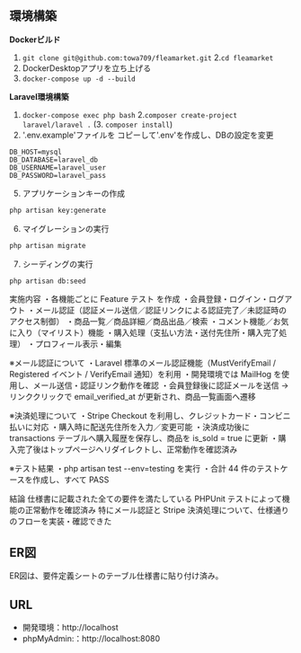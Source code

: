 ## 環境構築
**Dockerビルド**
1. `git clone git@github.com:towa709/fleamarket.git`
2.`cd fleamarket`
3. DockerDesktopアプリを立ち上げる
4. `docker-compose up -d --build`

**Laravel環境構築**
1. `docker-compose exec php bash`
2.`composer create-project laravel/laravel .`
(3. `composer install`)
5. '.env.example'ファイルを コピーして'.env'を作成し、DBの設定を変更
``` text
DB_HOST=mysql
DB_DATABASE=laravel_db
DB_USERNAME=laravel_user
DB_PASSWORD=laravel_pass
```
5. アプリケーションキーの作成
``` bash
php artisan key:generate
```

6. マイグレーションの実行
``` bash
php artisan migrate
```
7. シーディングの実行
``` bash
php artisan db:seed
```
実施内容
・各機能ごとに Feature テスト を作成
・会員登録・ログイン・ログアウト
・メール認証（認証メール送信／認証リンクによる認証完了／未認証時のアクセス制御）
・商品一覧／商品詳細／商品出品／検索
・コメント機能／お気に入り（マイリスト）機能
・購入処理（支払い方法・送付先住所・購入完了処理）
・プロフィール表示・編集

※メール認証について
・Laravel 標準のメール認証機能（MustVerifyEmail / Registered イベント / VerifyEmail 通知）を利用
・開発環境では MailHog を使用し、メール送信・認証リンク動作を確認
・会員登録後に認証メールを送信 → リンククリックで email_verified_at が更新され、商品一覧画面へ遷移

※決済処理について
・Stripe Checkout を利用し、クレジットカード・コンビニ払いに対応
・購入時に配送先住所を入力／変更可能
・決済成功後に transactions テーブルへ購入履歴を保存し、商品を is_sold = true に更新
・購入完了後はトップページへリダイレクトし、正常動作を確認済み

※テスト結果
・php artisan test --env=testing を実行
・合計 44 件のテストケースを作成し、すべて PASS

結論
仕様書に記載された全ての要件を満たしている
PHPUnit テストによって機能の正常動作を確認済み
特にメール認証と Stripe 決済処理について、仕様通りのフローを実装・確認できた

## ER図

ER図は、要件定義シートのテーブル仕様書に貼り付け済み。

## URL
- 開発環境：http://localhost
- phpMyAdmin:：http://localhost:8080